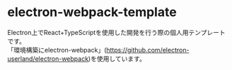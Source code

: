 # electron-webpack-template
Electron上でReact+TypeScriptを使用した開発を行う際の個人用テンプレートです。<br>
「環境構築にelectron-webpack」(https://github.com/electron-userland/electron-webpack)を使用しています。